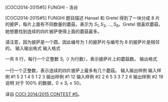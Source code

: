 



[COCI2014-2015#5] FUNGHI - 洛谷














[COCI2014-2015#5] FUNGHI
题目描述
Hansel 和 Gretel 得到了一块分成 $8$ 片的披萨，每片上面有不同数量的蘑菇，表示为 $S_1,S_2,...,S_8$。Gretel 很喜欢蘑菇，她想要找到连续的四片披萨使得上面的蘑菇最多。

请注意，因为披萨是一个圆，因此编号为 $1$ 的披萨片与编号为 $8$ 的披萨片是相邻的。
输入输出格式
输入格式

一共 $8$ 行，每行一个正整数 $S_i$（$i$ 为行数），表示披萨片上的蘑菇数。
输出格式

一行一个正整数，表示连续的四片披萨上最多有几个蘑菇。
输入输出样例
输入样例 #1
5
2
1
4
5
1
2
3
输出样例 #1
12
输入样例 #2
2
6
5
3
3
7
2
6
输出样例 #2
19
说明
对于 $100\%$ 的数据，$0 \leq S_i \leq 50$。

译自 [COCI 2014/2015 CONTEST #5](https://hsin.hr/coci/archive/2014_2015/contest5_tasks.pdf)。






